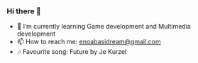 ### Hi there 👋

- 🌱 I’m currently learning Game development and Multimedia development
- 📫 How to reach me: enoabasidream@gmail.com
- 🎶 Favourite song: Future by Je Kurzel

